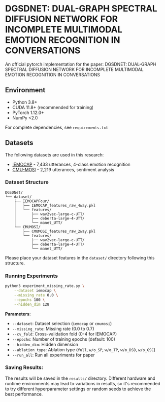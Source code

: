 # DGSDNET: DUAL-GRAPH SPECTRAL DIFFUSION NETWORK FOR INCOMPLETE MULTIMODAL EMOTION RECOGNITION IN CONVERSATIONS
An official pytorch implementation for the paper: DGSDNET: DUAL-GRAPH SPECTRAL DIFFUSION NETWORK FOR INCOMPLETE MULTIMODAL EMOTION RECOGNITION IN CONVERSATIONS
## Environment

- Python 3.8+
- CUDA 11.8+ (recommended for training)
- PyTorch 1.12.0+
- NumPy <2.0 

For complete dependencies, see `requirements.txt`
## Datasets

The following datasets are used in this research:

- [IEMOCAP](https://sail.usc.edu/iemocap/index.html) - 7,433 utterances, 4-class emotion recognition
- [CMU-MOSI](http://multicomp.cs.cmu.edu/resources/cmu-mosi-dataset/) - 2,219 utterances, sentiment analysis

### Dataset Structure

```
DGSDNet/
└── dataset/
    ├── IEMOCAPFour/
    │   ├── IEMOCAP_features_raw_4way.pkl
    │   └── features/
    │       ├── wav2vec-large-c-UTT/
    │       ├── deberta-large-4-UTT/
    │       └── manet_UTT/
    └── CMUMOSI/
        ├── CMUMOSI_features_raw_2way.pkl
        └── features/
            ├── wav2vec-large-c-UTT/
            ├── deberta-large-4-UTT/
            └── manet_UTT/
```

Please place your dataset features in the `dataset/` directory following this structure.
### Running Experiments
```bash
python3 experiment_missing_rate.py \
    --dataset iemocap \
    --missing_rate 0.0 \
    --epochs 100 \
    --hidden_dim 128
```

**Parameters**:
- `--dataset`: Dataset selection (`iemocap` or `cmumosi`)
- `--missing_rate`: Missing rate (0.0 to 0.7)
- `--cv_fold`: Cross-validation fold (0-4 for IEMOCAP)
- `--epochs`: Number of training epochs (default: 100)
- `--hidden_dim`: Hidden dimension 
- `--ablation_type`: Ablation type (`full`, `w/o_SP`, `w/o_TP`, `w/o_DSD`, `w/o_GSC`)
- `--run_all`: Run all experiments for paper
### Saving Results:
The results will be saved in the `results/` directory. Different hardware and runtime environments may lead to variations in results, so it's recommended to try different hyperparameter settings or random seeds to achieve the best performance.

